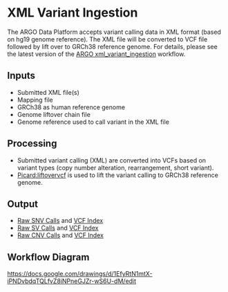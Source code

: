 # XML Variant Ingestion

The ARGO Data Platform accepts variant calling data in XML format (based on hg19 genome reference). The XML file will be converted to VCF file followed by lift over to GRCh38 reference genome. For details, please see the latest version of the [ARGO xml_variant_ingestion](https://github.com/icgc-argo-workflows/dna-seq-processing-wfs/releases) workflow.

## Inputs
* Submitted XML file(s)
* Mapping file
* GRCh38 as human reference genome
* Genome liftover chain file
* Genome reference used to call variant in the XML file

## Processing
* Submitted variant calling (XML) are converted into VCFs based on variant types (copy number alteration, rearrangement, short variant).
* [Picard:liftovervcf](https://gatk.broadinstitute.org/hc/en-us/articles/27007978536219-LiftoverVcf-Picard) is used to lift the variant calling to GRCh38 reference genome.

## Output
* [Raw SNV Calls](https://docs.icgc-argo.org/docs/data/variant-calls#raw-snv-calls) and [VCF Index](https://docs.icgc-argo.org/docs/data/variant-calls#vcf-index)
* [Raw SV Calls](https://docs.icgc-argo.org/docs/data/variant-calls#raw-sv-calls) and [VCF Index](https://docs.icgc-argo.org/docs/data/variant-calls#vcf-index)
* [Raw CNV Calls](https://docs.icgc-argo.org/docs/data/variant-calls#raw-cnv-calls) and [VCF Index](https://docs.icgc-argo.org/docs/data/variant-calls#vcf-index)

## Workflow Diagram

https://docs.google.com/drawings/d/1EfyRtN1mtX-iPNDvbdqTQLfvZ8iNPneGJZr-wS6U-dM/edit
